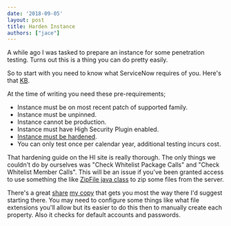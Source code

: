 ```yaml
---
date: '2018-09-05'
layout: post
title: Harden Instance
authors: ["jace"]
---
```


A while ago I was tasked to prepare an instance for some penetration
testing. Turns out this is a thing you can do pretty easily.

So to start with you need to know what ServiceNow requires of you.
Here's that
[KB](https://hi.service-now.com/kb_view.do?sysparm_article=KB0538598).

At the time of writing you need these pre-requirements;

-   Instance must be on most recent patch of supported family.
-   Instance must be unpinned.
-   Instance cannot be production.
-   Instance must have High Security Plugin enabled.
-   [Instance must be
    hardened](https://hi.service-now.com/kb_view.do?sysparm_article=KB0550654).
-   You can only test once per calendar year, additional testing incurs
    cost.

That hardening guide on the HI site is really thorough. The only things
we couldn't do by ourselves was "Check Whitelist Package Calls" and
"Check Whitelist Member Calls". This will be an issue if you've been
granted access to use something the like [ZipFile java
class](https://stackoverflow.com/questions/48190244/read-zip-file-contents-using-zipfile-java-class-inside-script/48196453#48196453)
to zip some files from the server.

There's a great
[share](https://developer.servicenow.com/app.do#!/share/contents/7852853_security_best_practice_audit?v=3.02&t=PRODUCT_DETAILS)
[my copy](https://blog.jace.pro/uploads/SecurityBestPractiesAudit-V3_1.xml)
that gets you most the way there I'd suggest starting there. You may
need to configure some things like what file extensions you'll allow but
its easier to do this then to manually create each property. Also it
checks for default accounts and passwords.
